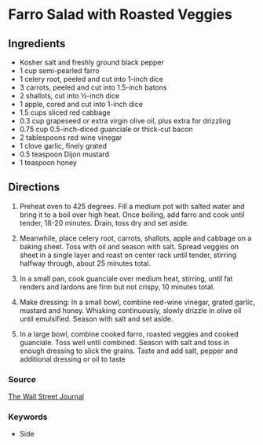 # Farro Salad with Roasted Veggies

## Ingredients

- Kosher salt and freshly ground black pepper
- 1 cup semi-pearled farro
- 1 celery root, peeled and cut into 1-inch dice
- 3 carrots, peeled and cut into 1.5-inch batons
- 2 shallots, cut into ½-inch dice
- 1 apple, cored and cut into 1-inch dice
- 1.5 cups sliced red cabbage
- 0.3 cup grapeseed or extra virgin olive oil, plus extra for drizzling
- 0.75 cup 0.5-inch-diced guanciale or thick-cut bacon
- 2 tablespoons red wine vinegar
- 1 clove garlic, finely grated
- 0.5 teaspoon Dijon mustard
- 1 teaspoon honey

## Directions

1. Preheat oven to 425 degrees. Fill a medium pot with salted water and bring
   it to a boil over high heat. Once boiling, add farro and cook until tender,
   18-20 minutes. Drain, toss dry and set aside.

1. Meanwhile, place celery root, carrots, shallots, apple and cabbage on a
   baking sheet. Toss with oil and season with salt. Spread veggies on sheet in a
   single layer and roast on center rack until tender, stirring halfway through,
   about 25 minutes total.

1. In a small pan, cook guanciale over medium heat, stirring, until fat renders
   and lardons are firm but not crispy, 10 minutes total.

1. Make dressing: In a small bowl, combine red-wine vinegar, grated garlic,
   mustard and honey. Whisking continuously, slowly drizzle in olive oil until
   emulsified. Season with salt and set aside.

1. In a large bowl, combine cooked farro, roasted veggies and cooked guanciale.
   Toss well until combined. Season with salt and toss in enough dressing to slick
   the grains. Taste and add salt, pepper and additional dressing or oil to taste

### Source

[The Wall Street Journal](https://www.wsj.com/recipes/farro-salad-with-roasted-carrots-cabbage-and-guanciale--15a3dcc3)

### Keywords

- Side
